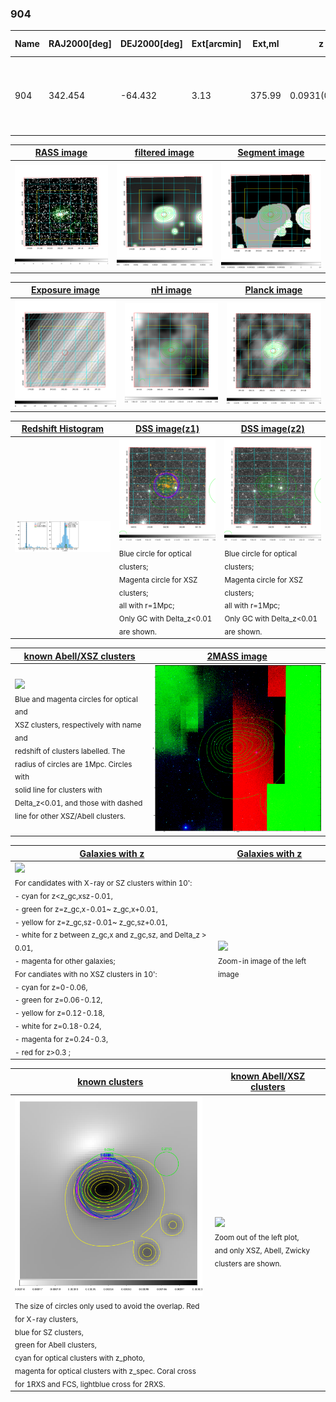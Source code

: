 <div STYLE="page-break-after: always;"></div>

### 904

|Name|RAJ2000[deg]|DEJ2000[deg] |Ext[arcmin]| Ext,ml | z | z_src| C|GC(XSZ,Delta_z<0.01)| GC(OPT,Delta_z<0.01)|GC| R_sig[arcmin] | R500[arcmin] | R500[Mpc]| CRsig[c/s] | CR500[c/s] |L500[1E44 erg/s]|F500[1E-12 erg/s/cm^2]| M500[1E14 Msun]|Tx[keV]|Cnt_sig|Beta|Rc[arcmin]|Comment|Alias|
|---|---|---|---|---|---|------|---|--------|---------|----------|---|---|---|---|---|---|---|---|---|---|---|---|---|---|
|904| 342.454| -64.432| 3.13| 375.99| 0.0931(0.005)| z1, z_xsz| B| B15, MCXC, PSZ2, Tar, XB| A, N, W| A, B15, MCXC, N, PSZ2, Tar, W, XB| 24.206| 11.136| 1.156| 0.853(0.073)| 0.783(0.067)| 3.339(0.141)| 15.338(0.646)| 4.81(0.10)| 5.81(0.08)| 418.8| 0.700(-0.035+0.042)| 4.343(-0.418+0.480)| -| k388|

|[RASS image](../image/904/904_img.pdf)|[filtered image](../image/904/904_fil.pdf)|[Segment image](../image/904/904_seg.pdf)|
|-------------------|--------------------|-------------------|
| <img src="../image/904/904_img.png" width="300">  | <img src="../image/904/904_fil.png" width="300">   | <img src="../image/904/904_seg.png" width="300">  |

|[Exposure image](../image/904/904_mex.pdf)| [nH image](../image/904/904_nh.pdf)| [Planck image](../image/904/904_p.pdf)|
|-------------------|--------------------|-------------------|
|<img src="../image/904/904_mex.png" width="300">   | <img src="../image/904/904_nh.png" width="300">    | <img src="../image/904/904_p.png" width="300"> |

|[Redshift Histogram](../image/904/904_zg.pdf) | [DSS image(z1)](../image/904/904_dss_z1.pdf)      |  [DSS image(z2)](../image/904/904_dss_z2.pdf)    |
|-------------------|--------------------|-------------------|
|<img src="../image/904/904_zg.png" width="300"> |<img src="../image/904/904_dss_z1.png" width="300"> <sub><br>Blue circle for optical clusters; <br>Magenta circle for XSZ clusters; <br>all with r=1Mpc; <br>Only GC with Delta_z<0.01 are shown. </sub>| <img src="../image/904/904_dss_z2.png" width="300"><sub><br>Blue circle for optical clusters; <br>Magenta circle for XSZ clusters; <br>all with r=1Mpc; <br>Only GC with Delta_z<0.01 are shown. </sub> |

|[known Abell/XSZ clusters](../image/904/904_m.pdf) | [2MASS image](../image/904/904_2mass.pdf)      |
|-------------------|-------------------|
|<img src=../image/904/904_m.png width="300"> <br><sub>Blue and magenta circles for optical and <br>XSZ clusters, respectively with name and <br>redshift of clusters labelled. The <br>radius of circles are 1Mpc. Circles with <br>solid line for clusters with <br>Delta_z<0.01, and those with dashed <br>line for other XSZ/Abell clusters.        </sub>|<img src="../image/904/904_2mass.png" width="300">  |

|[Galaxies with z](../image/904/904_opt_ned.pdf) |[Galaxies with z](../image/904/904_opt_ned_zoom.pdf) |
|-------------------|-------------------|
| <img src=../image/904/904_opt_ned.png width="300"> <br><sub> For candidates with X-ray or SZ clusters within 10': <br> - cyan for z<z_gc,xsz-0.01, <br> - green for z=z_gc,x-0.01~ z_gc,x+0.01, <br> - yellow for z=z_gc,sz-0.01~ z_gc,sz+0.01, <br> - white for z between z_gc,x and z_gc,sz, and Delta_z > 0.01, <br> - magenta for other galaxies; <br>For candiates with no XSZ clusters in 10': <br> - cyan for z=0-0.06, <br> - green for z=0.06-0.12, <br> - yellow for z=0.12-0.18, <br> - white for z=0.18-0.24, <br> - magenta for z=0.24-0.3, <br> - red for z>0.3 ;  </sub>|<img src=../image/904/904_opt_ned_zoom.png width="300">  <br><sub> Zoom-in image of the left image</sub>|

|[known clusters](../image/904/904_gc.pdf) |[known Abell/XSZ clusters](../image/904/904_gc_large.pdf) |
|-------------------|-------------------|
| <img src=../image/904/904_gc.png width="300"> <br><sub> The size of circles only used to avoid the overlap. Red for X-ray clusters, <br> blue for SZ clusters, <br> green for Abell clusters, <br> cyan for optical clusters with z_photo, <br> magenta for optical clusters with z_spec. Coral cross for 1RXS and FCS, lightblue cross for 2RXS. </sub>|<img src=../image/904/904_gc_large.png width="300"> <br><sub> Zoom out of the left plot, <br> and only XSZ, Abell, Zwicky clusters are shown. </sub> |



